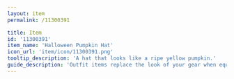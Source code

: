 ```yaml
---
layout: item
permalink: /11300391

title: Item
id: '11300391'
item_name: 'Halloween Pumpkin Hat'
icon_url: 'item/icon/11300391.png'
tooltip_description: 'A hat that looks like a ripe yellow pumpkin.'
guide_description: 'Outfit items replace the look of your gear when equipped.'
---
```

